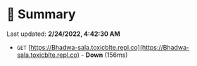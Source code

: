 # 📖 Summary
Last updated: **2/24/2022, 4:42:30 AM**

- `GET` [https://Bhadwa-sala.toxicblte.repl.co](https://Bhadwa-sala.toxicblte.repl.co) - **Down** (156ms)
